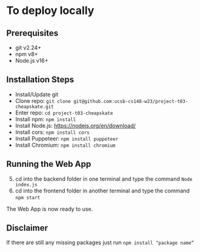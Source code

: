 
# To deploy locally 

## Prerequisites
* git v2.24+
* npm v8+
* Node.js v16+

## Installation Steps
* Install/Update git
* Clone repo: ```git clone git@github.com:ucsb-cs148-w23/project-t03-cheapskate.git```
* Enter repo: ```cd project-t03-cheapskate```
* Install npm: ```npm install```
* Install Node.js: https://nodejs.org/en/download/
* Install cors: ```npm install cors```
* Install Puppeteer: ```npm install puppeteer```
* Install Chromium: ```npm install chromium```
## Running the Web App
5. cd into the backend folder in one terminal and type the command ```Node index.js```
6. cd into the frontend folder in another terminal and type the command ```npm start```

The Web App is now ready to use.


## Disclaimer
If there are still any missing packages just run ```npm install "package name“ ``` 

